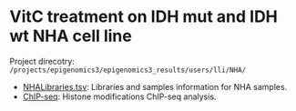 VitC treatment on IDH mut and IDH wt NHA cell line
========
Project direcotry: `/projects/epigenomics3/epigenomics3_results/users/lli/NHA/`

* [NHALibraries.tsv](./NHALibraries.tsv): Libraries and samples information for NHA samples.          
* [ChIP-seq](./ChIPseq/): Histone modifications ChIP-seq analysis.
